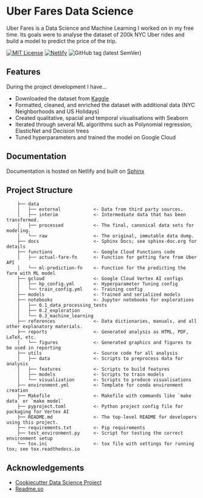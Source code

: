 # Uber Fares Data Science

Uber Fares is a Data Science and Machine Learning I worked on in my free time. Its goals were to analyse the dataset of 200k NYC Uber rides and build a model to predict the price of the trip.

[![MIT License](https://img.shields.io/github/license/mmykhaylov/uber-fares)](https://github.com/mmykhaylov/uber-fares/blob/main/LICENSE)
[![Netlify](https://img.shields.io/netlify/2da9b75f-d673-4a74-bedf-b3f18117d9bf)](https://app.netlify.com/sites/uber-fares-docs/deploys)
![GitHub tag (latest SemVer)](https://img.shields.io/github/v/tag/mmykhaylov/uber-fares?sort=semver)

## Features

During the project development I have...

- Downloaded the dataset from [Kaggle](https://www.kaggle.com/yasserh/uber-fares-dataset/code/)
- Formatted, cleaned, and enriched the dataset with additional data (NYC Neighborhoods and US Holidays)
- Created qualitative, spacial and temporal visualisations with Seaborn
- Iterated through several ML algorithms such as Polynomial regression, ElasticNet and Decision trees
- Tuned hyperparameters and trained the model on Google Cloud

## Documentation

Documentation is hosted on Netlify and built on [Sphinx](https://uber-fares-docs.netlify.app/)

## Project Structure

```
    ├── data
    │   ├── external            <- Data from third party sources.
    │   ├── interim             <- Intermediate data that has been transformed.
    │   ├── processed           <- The final, canonical data sets for modeling.
    │   └── raw                 <- The original, immutable data dump.
    ├── docs                    <- Sphinx Docs; see sphinx-doc.org for details
    ├── functions               <- Google Cloud Functions code
    │   ├── actual-fare-fn      <- Function for getting fare from Uber API
    │   └── ml-prediction-fn    <- Function for the predicting the fare with ML model
    ├── gcloud                  <- Google Cloud Vertex AI configs
    │   ├── hp_config.yml       <- Hyperparameter Tuning config
    │   └── train_config.yml    <- Training config
    ├── models                  <- Trained and serialized models
    ├── notebooks               <- Jupyter notebooks for explorations
    │   ├── 0.1_data_processing_tests
    │   ├── 0.2_exploration
    │   └── 0.3_machine_learning
    ├── references              <- Data dictionaries, manuals, and all other explanatory materials.
    ├── reports                 <- Generated analysis as HTML, PDF, LaTeX, etc.
    │   └── figures             <- Generated graphics and figures to be used in reporting
    ├── utils                   <- Source code for all analysis
    │   ├── data                <- Scripts to preprocess data for analysis
    │   ├── features            <- Scripts to build features
    │   ├── models              <- Scripts to train models
    │   └── visualization       <- Scripts to produce visualisations
    ├── environment.yml         <- Template for conda environment creation
    ├── Makefile                <- Makefile with commands like `make data` or `make model`
    ├── pyproject.toml          <- Python project config file for packaging for Vertex AI
    ├── README.md               <- The top-level README for developers using this project.
    ├── requirements.txt        <- Pip requirements
    ├── test_environment.py     <- Script for testing the correct environment setup
    └── tox.ini                 <- tox file with settings for running tox; see tox.readthedocs.io
```

## Acknowledgements

- [Cookiecutter Data Science Project](https://drivendata.github.io/cookiecutter-data-science/)
- [Readme.so](https://readme.so/)
